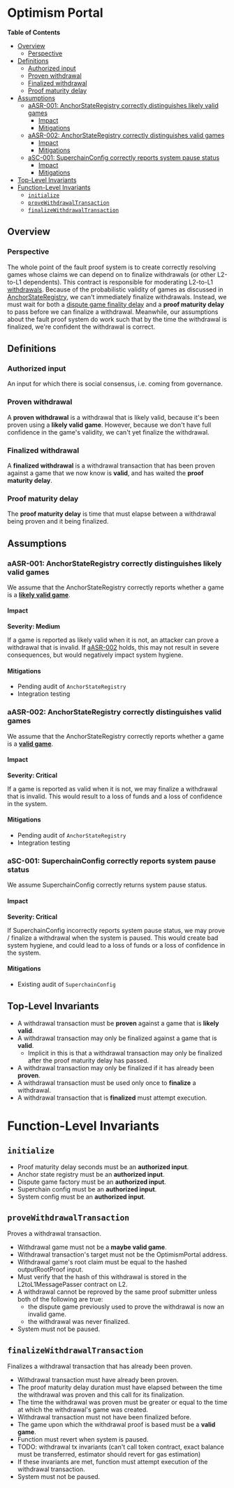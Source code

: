 # Optimism Portal

<!-- START doctoc generated TOC please keep comment here to allow auto update -->
<!-- DON'T EDIT THIS SECTION, INSTEAD RE-RUN doctoc TO UPDATE -->
**Table of Contents**

  - [Overview](#overview)
    - [Perspective](#perspective)
  - [Definitions](#definitions)
    - [Authorized input](#authorized-input)
    - [Proven withdrawal](#proven-withdrawal)
    - [Finalized withdrawal](#finalized-withdrawal)
    - [Proof maturity delay](#proof-maturity-delay)
  - [Assumptions](#assumptions)
    - [aASR-001: AnchorStateRegistry correctly distinguishes likely valid games](#aasr-001-anchorstateregistry-correctly-distinguishes-likely-valid-games)
      - [Impact](#impact)
      - [Mitigations](#mitigations)
    - [aASR-002: AnchorStateRegistry correctly distinguishes valid games](#aasr-002-anchorstateregistry-correctly-distinguishes-valid-games)
      - [Impact](#impact-1)
      - [Mitigations](#mitigations-1)
    - [aSC-001: SuperchainConfig correctly reports system pause status](#asc-001-superchainconfig-correctly-reports-system-pause-status)
      - [Impact](#impact-2)
      - [Mitigations](#mitigations-2)
  - [Top-Level Invariants](#top-level-invariants)
- [Function-Level Invariants](#function-level-invariants)
  - [`initialize`](#initialize)
  - [`proveWithdrawalTransaction`](#provewithdrawaltransaction)
  - [`finalizeWithdrawalTransaction`](#finalizewithdrawaltransaction)

<!-- END doctoc generated TOC please keep comment here to allow auto update -->

## Overview

### Perspective

The whole point of the fault proof system is to create correctly resolving games whose claims we can depend on to
finalize withdrawals (or other L2-to-L1 dependents). This contract is responsible for moderating L2-to-L1
[withdrawals](../../protocol/withdrawals.md). Because of the probabilistic validity of games as discussed in
[AnchorStateRegistry](./anchor-state-registry.md), we can't immediately finalize withdrawals. Instead, we must wait for
both a [dispute game finality delay](./anchor-state-registry.md#dispute-game-finality-delay) and a **proof maturity
delay** to pass before we can finalize a withdrawal. Meanwhile, our assumptions about the fault proof system do work
such that by the time the withdrawal is finalized, we're confident the withdrawal is correct.

## Definitions

### Authorized input

An input for which there is social consensus, i.e. coming from governance.

### Proven withdrawal

A **proven withdrawal** is a withdrawal that is likely valid, because it's been proven using a **likely valid game**.
However, because we don't have full confidence in the game's validity, we can't yet finalize the withdrawal.

### Finalized withdrawal

A **finalized withdrawal** is a withdrawal transaction that has been proven against a game that we now know is
**valid**, and has waited the **proof maturity delay**.

### Proof maturity delay

The **proof maturity delay** is time that must elapse between a withdrawal being proven and it being finalized.

## Assumptions

### aASR-001: AnchorStateRegistry correctly distinguishes likely valid games

We assume that the AnchorStateRegistry correctly reports whether a game is a [**likely valid
game**](./anchor-state-registry.md#likely-valid-game).

#### Impact

**Severity: Medium**

If a game is reported as likely valid when it is not, an attacker can prove a withdrawal that is invalid. If
[aASR-002](#aasr-002-anchorstateregistry-correctly-distinguishes-valid-games) holds, this may not result in severe
consequences, but would negatively impact system hygiene.

#### Mitigations

- Pending audit of `AnchorStateRegistry`
- Integration testing

### aASR-002: AnchorStateRegistry correctly distinguishes valid games

We assume that the AnchorStateRegistry correctly reports whether a game is a [**valid
game**](./anchor-state-registry.md#valid-game).

#### Impact

**Severity: Critical**

If a game is reported as valid when it is not, we may finalize a withdrawal that is invalid. This would result to a loss
of funds and a loss of confidence in the system.

#### Mitigations

- Pending audit of `AnchorStateRegistry`
- Integration testing

### aSC-001: SuperchainConfig correctly reports system pause status

We assume SuperchainConfig correctly returns system pause status.

#### Impact

**Severity: Critical**

If SuperchainConfig incorrectly reports system pause status, we may prove / finalize a withdrawal when the system is
paused. This would create bad system hygiene, and could lead to a loss of funds or a loss of confidence in the system.

#### Mitigations

- Existing audit of `SuperchainConfig`

## Top-Level Invariants

- A withdrawal transaction must be **proven** against a game that is **likely valid**.
- A withdrawal transaction may only be finalized against a game that is **valid**.
  - Implicit in this is that a withdrawal transaction may only be finalized after the proof maturity delay has passed.
- A withdrawal transaction may only be finalized if it has already been **proven**.
- A withdrawal transaction must be used only once to **finalize** a withdrawal.
- A withdrawal transaction that is **finalized** must attempt execution.

# Function-Level Invariants

## `initialize`

- Proof maturity delay seconds must be an **authorized input**.
- Anchor state registry must be an **authorized input**.
- Dispute game factory must be an **authorized input**.
- Superchain config must be an **authorized input**.
- System config must be an **authorized input**.

## `proveWithdrawalTransaction`

Proves a withdrawal transaction.

- Withdrawal game must not be a **maybe valid game**.
- Withdrawal transaction's target must not be the OptimismPortal address.
- Withdrawal game's root claim must be equal to the hashed outputRootProof input.
- Must verify that the hash of this withdrawal is stored in the L2toL1MessagePasser contract on L2.
- A withdrawal cannot be reproved by the same proof submitter unless both of the following are true:
  - the dispute game previously used to prove the withdrawal is now an invalid game.
  - the withdrawal was never finalized.
- System must not be paused.

## `finalizeWithdrawalTransaction`

Finalizes a withdrawal transaction that has already been proven.

- Withdrawal transaction must have already been proven.
- The proof maturity delay duration must have elapsed between the time the withdrawal was proven and this call for its
  finalization.
- The time the withdrawal was proven must be greater or equal to the time at which the withdrawal's game was created.
- Withdrawal transaction must not have been finalized before.
- The game upon which the withdrawal proof is based must be a **valid game**.
- Function must revert when system is paused.
- TODO: withdrawal tx invariants (can't call token contract, exact balance must be transferred, estimator should revert
  for gas estimation)
- If these invariants are met, function must attempt execution of the withdrawal transaction.
- System must not be paused.

